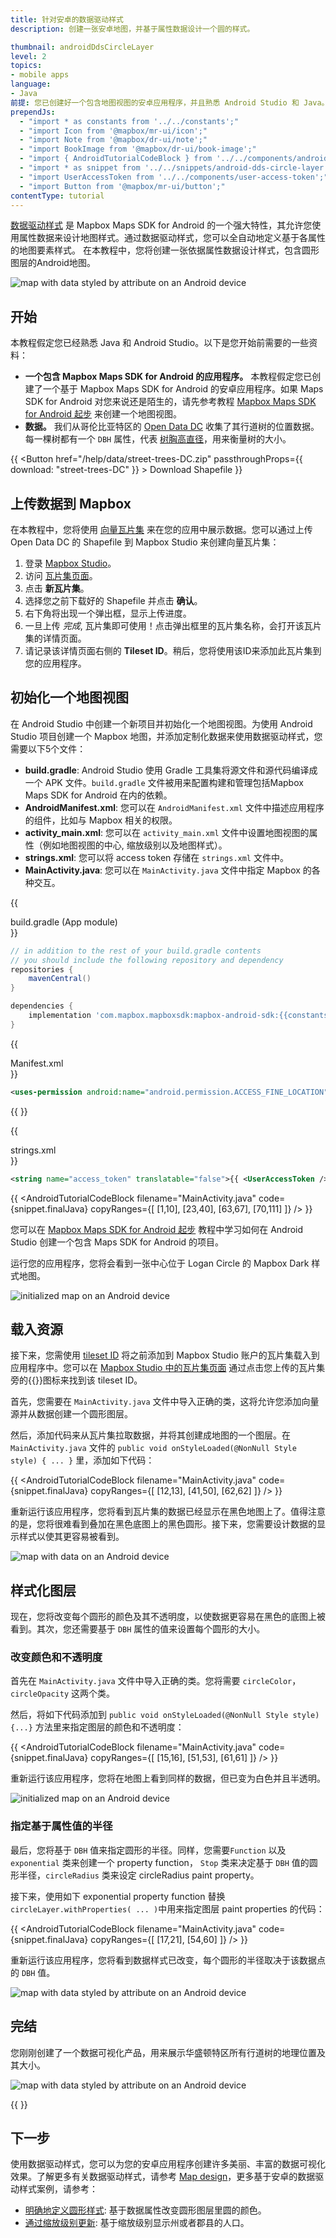 ```yaml
---
title: 针对安卓的数据驱动样式
description: 创建一张安卓地图，并基于属性数据设计一个圆的样式。

thumbnail: androidDdsCircleLayer
level: 2
topics:
- mobile apps
language:
- Java
前提: 您已创建好一个包含地图视图的安卓应用程序，并且熟悉 Android Studio 和 Java。
prependJs:
  - "import * as constants from '../../constants';"
  - "import Icon from '@mapbox/mr-ui/icon';"
  - "import Note from '@mapbox/dr-ui/note';"
  - "import BookImage from '@mapbox/dr-ui/book-image';"
  - "import { AndroidTutorialCodeBlock } from '../../components/android-tutorial-code-block';"
  - "import * as snippet from '../../snippets/android-dds-circle-layer.js'"
  - "import UserAccessToken from '../../components/user-access-token';"
  - "import Button from '@mapbox/mr-ui/button';"
contentType: tutorial
---
```


[数据驱动样式](/help/glossary/data-driven-styling/) 是 Mapbox Maps SDK for Android 的一个强大特性，其允许您使用属性数据来设计地图样式。通过数据驱动样式，您可以全自动地定义基于各属性的地图要素样式。 在本教程中，您将创建一张依据属性数据设计样式，包含圆形图层的Android地图。

<div class='align-center'>
<img src='/help/img/android/android-dds-style-by-attribute.png' alt='map with data styled by attribute on an Android device' class='inline wmax360-mm wmax-full'>
</div>

## 开始

本教程假定您已经熟悉 Java 和 Android Studio。以下是您开始前需要的一些资料：

- **一个包含 Mapbox Maps SDK for Android 的应用程序。** 本教程假定您已创建了一个基于 Mapbox Maps SDK for Android 的安卓应用程序。如果 Maps SDK for Android 对您来说还是陌生的，请先参考教程 [Mapbox Maps SDK for Android 起步](/help/tutorials/first-steps-android-sdk/) 来创建一个地图视图。
- **数据。** 我们从哥伦比亚特区的 [Open Data DC](http://opendata.dc.gov/) 收集了其行道树的位置数据。每一棵树都有一个 `DBH` 属性，代表 [树胸高直径](https://en.wikipedia.org/wiki/Diameter_at_breast_height)，用来衡量树的大小。

{{
<Button href="/help/data/street-trees-DC.zip" passthroughProps={{ download: "street-trees-DC" }} >
    <Icon name='arrow-down' inline={true} /> Download Shapefile
</Button>
}}

## 上传数据到 Mapbox

在本教程中，您将使用 [向量瓦片集](/help/glossary/tileset) 来在您的应用中展示数据。您可以通过上传 Open Data DC 的 Shapefile 到 Mapbox Studio 来创建向量瓦片集：

1. 登录 [Mapbox Studio](https://www.mapbox.com/studio)。
1. 访问 [瓦片集页面](https://www.mapbox.com/studio/tilesets)。
1. 点击 **新瓦片集**。
1. 选择您之前下载好的 Shapefile 并点击 **确认**。
1. 右下角将出现一个弹出框，显示上传进度。
1. 一旦上传 _完成_, 瓦片集即可使用！点击弹出框里的瓦片集名称，会打开该瓦片集的详情页面。
1. 请记录该详情页面右侧的 **Tileset ID**。稍后，您将使用该ID来添加此瓦片集到您的应用程序。

## 初始化一个地图视图

在 Android Studio 中创建一个新项目并初始化一个地图视图。为使用 Android Studio 项目创建一个 Mapbox 地图，并添加定制化数据来使用数据驱动样式，您需要以下5个文件：

- **build.gradle**: Android Studio 使用 Gradle 工具集将源文件和源代码编译成一个 APK 文件。`build.gradle` 文件被用来配置构建和管理包括Mapbox Maps SDK for Android 在内的依赖。
- **AndroidManifest.xml**: 您可以在 `AndroidManifest.xml` 文件中描述应用程序的组件，比如与 Mapbox 相关的权限。
- **activity_main.xml**: 您可以在 `activity_main.xml` 文件中设置地图视图的属性（例如地图视图的中心, 缩放级别以及地图样式）。
- **strings.xml**: 您可以将 access token 存储在 `strings.xml` 文件中。
- **MainActivity.java**: 您可以在 `MainActivity.java` 文件中指定 Mapbox 的各种交互。

{{
  <div className="txt-s txt-fancy mb6" style={{ color: "#273d56" }}>build.gradle (App module)</div>
}}

```groovy
// in addition to the rest of your build.gradle contents
// you should include the following repository and dependency
repositories {
    mavenCentral()
}

dependencies {
    implementation 'com.mapbox.mapboxsdk:mapbox-android-sdk:{{constants.VERSION_ANDROID_MAPS}}'
}
```

{{
  <div className="txt-s txt-fancy mb6" style={{ color: "#273d56" }}>Manifest.xml</div>
}}

```xml
<uses-permission android:name="android.permission.ACCESS_FINE_LOCATION" />
```



{{
  <AndroidTutorialCodeBlock
    filename="activity_main.xml"
    code={snippet.finalLayout}
  />
}}

{{
  <div className="txt-s txt-fancy mb6" style={{ color: "#273d56" }}>strings.xml</div>
}}

```xml
<string name="access_token" translatable="false">{{ <UserAccessToken /> }}</string>
```

{{
  <AndroidTutorialCodeBlock
    filename="MainActivity.java"
    code={snippet.finalJava}
    copyRanges={[
      [1,10],
      [23,40],
      [63,67],
      [70,111]
    ]}
  />
}}

您可以在 [Mapbox Maps SDK for Android 起步](/help/tutorials/first-steps-android-sdk/) 教程中学习如何在 Android Studio 创建一个包含 Maps SDK for Android 的项目。

运行您的应用程序，您将会看到一张中心位于 Logan Circle 的 Mapbox Dark 样式地图。

<div class='align-center'>
<img src='/help/img/android/android-dds-initialize-map.png' alt='initialized map on an Android device' class='wmax360'>
</div>

## 载入资源

接下来，您需使用 [tileset ID](/help/glossary/tileset-id) 将之前添加到 Mapbox Studio 账户的瓦片集载入到应用程序中。您可以在 
[Mapbox Studio 中的瓦片集页面](https://www.mapbox.com/studio/tilesets/) 通过点击您上传的瓦片集旁的{{<Icon name='menu' inline={true} />}}图标来找到该 tileset ID。

首先，您需要在 `MainActivity.java` 文件中导入正确的类，这将允许您添加向量源并从数据创建一个圆形图层。

然后，添加代码来从瓦片集拉取数据，并将其创建成地图的一个图层。在 `MainActivity.java` 文件的 `public void onStyleLoaded(@NonNull Style style) { ... }` 里，添加如下代码：

{{
  <AndroidTutorialCodeBlock
    filename="MainActivity.java"
    code={snippet.finalJava}
    copyRanges={[
      [12,13],
      [41,50],
      [62,62]
    ]}
  />
}}

重新运行该应用程序，您将看到瓦片集的数据已经显示在黑色地图上了。值得注意的是，您将很难看到叠加在黑色底图上的黑色圆形。接下来，您需要设计数据的显示样式以使其更容易被看到。

<div class='align-center'>
<img src='/help/img/android/android-dds-load-data.png' alt='map with data on an Android device' class='wmax360'>
</div>

## 样式化图层

现在，您将改变每个圆形的颜色及其不透明度，以使数据更容易在黑色的底图上被看到。其次，您还需要基于 `DBH` 属性的值来设置每个圆形的大小。

### 改变颜色和不透明度

首先在 `MainActivity.java` 文件中导入正确的类。您将需要 `circleColor`， `circleOpacity` 这两个类。

然后，将如下代码添加到 `public void onStyleLoaded(@NonNull Style style) {...}` 方法里来指定图层的颜色和不透明度：

{{
  <AndroidTutorialCodeBlock
    filename="MainActivity.java"
    code={snippet.finalJava}
    copyRanges={[
      [15,16],
      [51,53],
      [61,61]
    ]}
  />
}}

重新运行该应用程序，您将在地图上看到同样的数据，但已变为白色并且半透明。

<div class='align-center'>
<img src='/help/img/android/android-dds-color-opacity.png' alt='initialized map on an Android device' class='wmax360'>
</div>


### 指定基于属性值的半径

最后，您将基于 `DBH` 值来指定圆形的半径。同样，您需要`Function` 以及 `exponential` 类来创建一个 property function， `Stop` 类来决定基于 `DBH` 值的圆形半径，`circleRadius` 类来设定 circleRadius paint property。

接下来，使用如下 exponential property function 替换`circleLayer.withProperties( ... )`中用来指定图层 paint properties 的代码：

{{
  <AndroidTutorialCodeBlock
    filename="MainActivity.java"
    code={snippet.finalJava}
    copyRanges={[
      [17,21],
      [54,60]
    ]}
  />
}}

重新运行该应用程序，您将看到数据样式已改变，每个圆形的半径取决于该数据点的 `DBH` 值。

<div class='align-center'>
<img src='/help/img/android/android-dds-style-by-attribute.png' alt='map with data styled by attribute on an Android device' class='inline wmax360'>
</div>

## 完结

您刚刚创建了一个数据可视化产品，用来展示华盛顿特区所有行道树的地理位置及其大小。

<div class='align-center'>
<img src='/help/img/android/android-dds-final-product.gif' alt='map with data styled by attribute on an Android device' class='inline wmax360'>
</div>

{{
  <AndroidTutorialCodeBlock
    filename="MainActivity.java"
    code={snippet.finalJava}
  />
}}

## 下一步

使用数据驱动样式，您可以为您的安卓应用程序创建许多美丽、丰富的数据可视化效果。了解更多有关数据驱动样式，请参考 [Map design](/help/how-mapbox-works/map-design/)，更多基于安卓的数据驱动样式案例，请参考：

- [明确地定义圆形样式](https://github.com/mapbox/mapbox-android-demo/blob/master/MapboxAndroidDemo/src/main/java/com/mapbox/mapboxandroiddemo/examples/dds/StyleCirclesCategoricallyActivity.java): 基于数据属性改变圆形图层里圆的颜色。
- [通过缩放级别更新](https://github.com/mapbox/mapbox-android-demo/blob/master/MapboxAndroidDemo/src/main/java/com/mapbox/mapboxandroiddemo/examples/dds/ChoroplethZoomChangeActivity.java): 基于缩放级别显示州或者郡县的人口。
